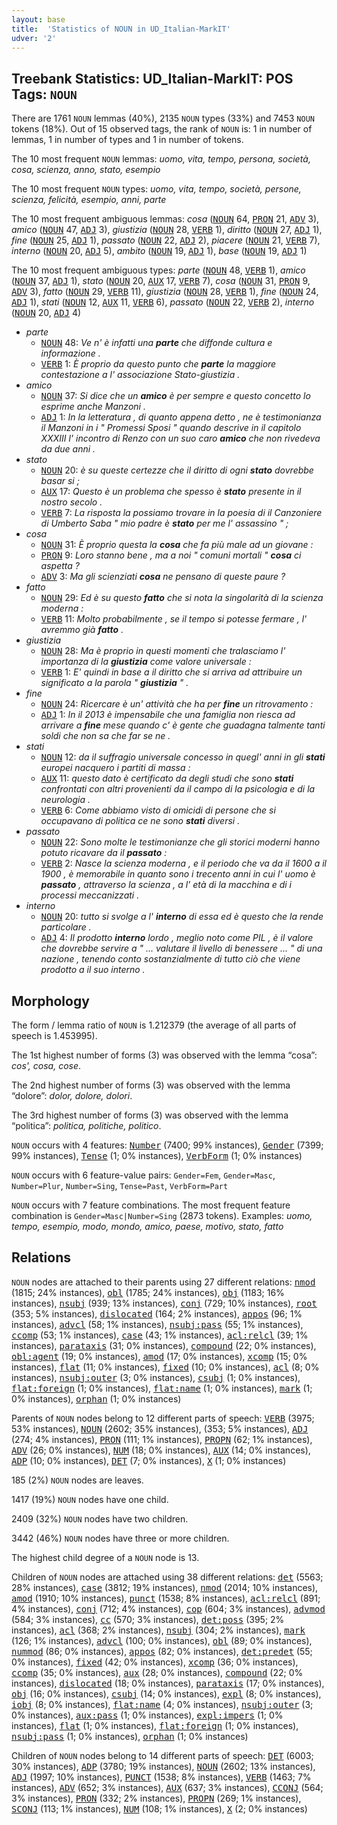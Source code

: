 ```yaml
---
layout: base
title:  'Statistics of NOUN in UD_Italian-MarkIT'
udver: '2'
---
```


## Treebank Statistics: UD_Italian-MarkIT: POS Tags: `NOUN`

There are 1761 `NOUN` lemmas (40%), 2135 `NOUN` types (33%) and 7453 `NOUN` tokens (18%).
Out of 15 observed tags, the rank of `NOUN` is: 1 in number of lemmas, 1 in number of types and 1 in number of tokens.

The 10 most frequent `NOUN` lemmas: <em>uomo, vita, tempo, persona, società, cosa, scienza, anno, stato, esempio</em>

The 10 most frequent `NOUN` types:  <em>uomo, vita, tempo, società, persone, scienza, felicità, esempio, anni, parte</em>

The 10 most frequent ambiguous lemmas: <em>cosa</em> (<tt><a href="it_markit-pos-NOUN.html">NOUN</a></tt> 64, <tt><a href="it_markit-pos-PRON.html">PRON</a></tt> 21, <tt><a href="it_markit-pos-ADV.html">ADV</a></tt> 3), <em>amico</em> (<tt><a href="it_markit-pos-NOUN.html">NOUN</a></tt> 47, <tt><a href="it_markit-pos-ADJ.html">ADJ</a></tt> 3), <em>giustizia</em> (<tt><a href="it_markit-pos-NOUN.html">NOUN</a></tt> 28, <tt><a href="it_markit-pos-VERB.html">VERB</a></tt> 1), <em>diritto</em> (<tt><a href="it_markit-pos-NOUN.html">NOUN</a></tt> 27, <tt><a href="it_markit-pos-ADJ.html">ADJ</a></tt> 1), <em>fine</em> (<tt><a href="it_markit-pos-NOUN.html">NOUN</a></tt> 25, <tt><a href="it_markit-pos-ADJ.html">ADJ</a></tt> 1), <em>passato</em> (<tt><a href="it_markit-pos-NOUN.html">NOUN</a></tt> 22, <tt><a href="it_markit-pos-ADJ.html">ADJ</a></tt> 2), <em>piacere</em> (<tt><a href="it_markit-pos-NOUN.html">NOUN</a></tt> 21, <tt><a href="it_markit-pos-VERB.html">VERB</a></tt> 7), <em>interno</em> (<tt><a href="it_markit-pos-NOUN.html">NOUN</a></tt> 20, <tt><a href="it_markit-pos-ADJ.html">ADJ</a></tt> 5), <em>ambito</em> (<tt><a href="it_markit-pos-NOUN.html">NOUN</a></tt> 19, <tt><a href="it_markit-pos-ADJ.html">ADJ</a></tt> 1), <em>base</em> (<tt><a href="it_markit-pos-NOUN.html">NOUN</a></tt> 19, <tt><a href="it_markit-pos-ADJ.html">ADJ</a></tt> 1)

The 10 most frequent ambiguous types:  <em>parte</em> (<tt><a href="it_markit-pos-NOUN.html">NOUN</a></tt> 48, <tt><a href="it_markit-pos-VERB.html">VERB</a></tt> 1), <em>amico</em> (<tt><a href="it_markit-pos-NOUN.html">NOUN</a></tt> 37, <tt><a href="it_markit-pos-ADJ.html">ADJ</a></tt> 1), <em>stato</em> (<tt><a href="it_markit-pos-NOUN.html">NOUN</a></tt> 20, <tt><a href="it_markit-pos-AUX.html">AUX</a></tt> 17, <tt><a href="it_markit-pos-VERB.html">VERB</a></tt> 7), <em>cosa</em> (<tt><a href="it_markit-pos-NOUN.html">NOUN</a></tt> 31, <tt><a href="it_markit-pos-PRON.html">PRON</a></tt> 9, <tt><a href="it_markit-pos-ADV.html">ADV</a></tt> 3), <em>fatto</em> (<tt><a href="it_markit-pos-NOUN.html">NOUN</a></tt> 29, <tt><a href="it_markit-pos-VERB.html">VERB</a></tt> 11), <em>giustizia</em> (<tt><a href="it_markit-pos-NOUN.html">NOUN</a></tt> 28, <tt><a href="it_markit-pos-VERB.html">VERB</a></tt> 1), <em>fine</em> (<tt><a href="it_markit-pos-NOUN.html">NOUN</a></tt> 24, <tt><a href="it_markit-pos-ADJ.html">ADJ</a></tt> 1), <em>stati</em> (<tt><a href="it_markit-pos-NOUN.html">NOUN</a></tt> 12, <tt><a href="it_markit-pos-AUX.html">AUX</a></tt> 11, <tt><a href="it_markit-pos-VERB.html">VERB</a></tt> 6), <em>passato</em> (<tt><a href="it_markit-pos-NOUN.html">NOUN</a></tt> 22, <tt><a href="it_markit-pos-VERB.html">VERB</a></tt> 2), <em>interno</em> (<tt><a href="it_markit-pos-NOUN.html">NOUN</a></tt> 20, <tt><a href="it_markit-pos-ADJ.html">ADJ</a></tt> 4)


* <em>parte</em>
  * <tt><a href="it_markit-pos-NOUN.html">NOUN</a></tt> 48: <em>Ve n' è infatti una <b>parte</b> che diffonde cultura e informazione .</em>
  * <tt><a href="it_markit-pos-VERB.html">VERB</a></tt> 1: <em>È proprio da questo punto che <b>parte</b> la maggiore contestazione a l' associazione Stato-giustizia .</em>
* <em>amico</em>
  * <tt><a href="it_markit-pos-NOUN.html">NOUN</a></tt> 37: <em>Si dice che un <b>amico</b> è per sempre e questo concetto lo esprime anche Manzoni .</em>
  * <tt><a href="it_markit-pos-ADJ.html">ADJ</a></tt> 1: <em>In la letteratura , di quanto appena detto , ne è testimonianza il Manzoni in i " Promessi Sposi " quando descrive in il capitolo XXXIII l' incontro di Renzo con un suo caro <b>amico</b> che non rivedeva da due anni .</em>
* <em>stato</em>
  * <tt><a href="it_markit-pos-NOUN.html">NOUN</a></tt> 20: <em>è su queste certezze che il diritto di ogni <b>stato</b> dovrebbe basar si ;</em>
  * <tt><a href="it_markit-pos-AUX.html">AUX</a></tt> 17: <em>Questo è un problema che spesso è <b>stato</b> presente in il nostro secolo .</em>
  * <tt><a href="it_markit-pos-VERB.html">VERB</a></tt> 7: <em>La risposta la possiamo trovare in la poesia di il Canzoniere di Umberto Saba " mio padre è <b>stato</b> per me l' assassino " ;</em>
* <em>cosa</em>
  * <tt><a href="it_markit-pos-NOUN.html">NOUN</a></tt> 31: <em>È proprio questa la <b>cosa</b> che fa più male ad un giovane :</em>
  * <tt><a href="it_markit-pos-PRON.html">PRON</a></tt> 9: <em>Loro stanno bene , ma a noi " comuni mortali " <b>cosa</b> ci aspetta ?</em>
  * <tt><a href="it_markit-pos-ADV.html">ADV</a></tt> 3: <em>Ma gli scienziati <b>cosa</b> ne pensano di queste paure ?</em>
* <em>fatto</em>
  * <tt><a href="it_markit-pos-NOUN.html">NOUN</a></tt> 29: <em>Ed è su questo <b>fatto</b> che si nota la singolarità di la scienza moderna :</em>
  * <tt><a href="it_markit-pos-VERB.html">VERB</a></tt> 11: <em>Molto probabilmente , se il tempo si potesse fermare , l' avremmo già <b>fatto</b> .</em>
* <em>giustizia</em>
  * <tt><a href="it_markit-pos-NOUN.html">NOUN</a></tt> 28: <em>Ma è proprio in questi momenti che tralasciamo l' importanza di la <b>giustizia</b> come valore universale :</em>
  * <tt><a href="it_markit-pos-VERB.html">VERB</a></tt> 1: <em>E' quindi in base a il diritto che si arriva ad attribuire un significato a la parola " <b>giustizia</b> " .</em>
* <em>fine</em>
  * <tt><a href="it_markit-pos-NOUN.html">NOUN</a></tt> 24: <em>Ricercare è un' attività che ha per <b>fine</b> un ritrovamento :</em>
  * <tt><a href="it_markit-pos-ADJ.html">ADJ</a></tt> 1: <em>In il 2013 è impensabile che una famiglia non riesca ad arrivare a <b>fine</b> mese quando c' è gente che guadagna talmente tanti soldi che non sa che far se ne .</em>
* <em>stati</em>
  * <tt><a href="it_markit-pos-NOUN.html">NOUN</a></tt> 12: <em>da il suffragio universale concesso in quegl' anni in gli <b>stati</b> europei nacquero i partiti di massa :</em>
  * <tt><a href="it_markit-pos-AUX.html">AUX</a></tt> 11: <em>questo dato è certificato da degli studi che sono <b>stati</b> confrontati con altri provenienti da il campo di la psicologia e di la neurologia .</em>
  * <tt><a href="it_markit-pos-VERB.html">VERB</a></tt> 6: <em>Come abbiamo visto di omicidi di persone che si occupavano di politica ce ne sono <b>stati</b> diversi .</em>
* <em>passato</em>
  * <tt><a href="it_markit-pos-NOUN.html">NOUN</a></tt> 22: <em>Sono molte le testimonianze che gli storici moderni hanno potuto ricavare da il <b>passato</b> :</em>
  * <tt><a href="it_markit-pos-VERB.html">VERB</a></tt> 2: <em>Nasce la scienza moderna , e il periodo che va da il 1600 a il 1900 , è memorabile in quanto sono i trecento anni in cui l' uomo è <b>passato</b> , attraverso la scienza , a l' età di la macchina e di i processi meccanizzati .</em>
* <em>interno</em>
  * <tt><a href="it_markit-pos-NOUN.html">NOUN</a></tt> 20: <em>tutto si svolge a l' <b>interno</b> di essa ed è questo che la rende particolare .</em>
  * <tt><a href="it_markit-pos-ADJ.html">ADJ</a></tt> 4: <em>Il prodotto <b>interno</b> lordo , meglio noto come PIL , è il valore che dovrebbe servire a " ... valutare il livello di benessere ... " di una nazione , tenendo conto sostanzialmente di tutto ciò che viene prodotto a il suo interno .</em>

## Morphology

The form / lemma ratio of `NOUN` is 1.212379 (the average of all parts of speech is 1.453995).

The 1st highest number of forms (3) was observed with the lemma “cosa”: <em>cos', cosa, cose</em>.

The 2nd highest number of forms (3) was observed with the lemma “dolore”: <em>dolor, dolore, dolori</em>.

The 3rd highest number of forms (3) was observed with the lemma “politica”: <em>politica, politiche, politico</em>.

`NOUN` occurs with 4 features: <tt><a href="it_markit-feat-Number.html">Number</a></tt> (7400; 99% instances), <tt><a href="it_markit-feat-Gender.html">Gender</a></tt> (7399; 99% instances), <tt><a href="it_markit-feat-Tense.html">Tense</a></tt> (1; 0% instances), <tt><a href="it_markit-feat-VerbForm.html">VerbForm</a></tt> (1; 0% instances)

`NOUN` occurs with 6 feature-value pairs: `Gender=Fem`, `Gender=Masc`, `Number=Plur`, `Number=Sing`, `Tense=Past`, `VerbForm=Part`

`NOUN` occurs with 7 feature combinations.
The most frequent feature combination is `Gender=Masc|Number=Sing` (2873 tokens).
Examples: <em>uomo, tempo, esempio, modo, mondo, amico, paese, motivo, stato, fatto</em>


## Relations

`NOUN` nodes are attached to their parents using 27 different relations: <tt><a href="it_markit-dep-nmod.html">nmod</a></tt> (1815; 24% instances), <tt><a href="it_markit-dep-obl.html">obl</a></tt> (1785; 24% instances), <tt><a href="it_markit-dep-obj.html">obj</a></tt> (1183; 16% instances), <tt><a href="it_markit-dep-nsubj.html">nsubj</a></tt> (939; 13% instances), <tt><a href="it_markit-dep-conj.html">conj</a></tt> (729; 10% instances), <tt><a href="it_markit-dep-root.html">root</a></tt> (353; 5% instances), <tt><a href="it_markit-dep-dislocated.html">dislocated</a></tt> (164; 2% instances), <tt><a href="it_markit-dep-appos.html">appos</a></tt> (96; 1% instances), <tt><a href="it_markit-dep-advcl.html">advcl</a></tt> (58; 1% instances), <tt><a href="it_markit-dep-nsubj-pass.html">nsubj:pass</a></tt> (55; 1% instances), <tt><a href="it_markit-dep-ccomp.html">ccomp</a></tt> (53; 1% instances), <tt><a href="it_markit-dep-case.html">case</a></tt> (43; 1% instances), <tt><a href="it_markit-dep-acl-relcl.html">acl:relcl</a></tt> (39; 1% instances), <tt><a href="it_markit-dep-parataxis.html">parataxis</a></tt> (31; 0% instances), <tt><a href="it_markit-dep-compound.html">compound</a></tt> (22; 0% instances), <tt><a href="it_markit-dep-obl-agent.html">obl:agent</a></tt> (19; 0% instances), <tt><a href="it_markit-dep-amod.html">amod</a></tt> (17; 0% instances), <tt><a href="it_markit-dep-xcomp.html">xcomp</a></tt> (15; 0% instances), <tt><a href="it_markit-dep-flat.html">flat</a></tt> (11; 0% instances), <tt><a href="it_markit-dep-fixed.html">fixed</a></tt> (10; 0% instances), <tt><a href="it_markit-dep-acl.html">acl</a></tt> (8; 0% instances), <tt><a href="it_markit-dep-nsubj-outer.html">nsubj:outer</a></tt> (3; 0% instances), <tt><a href="it_markit-dep-csubj.html">csubj</a></tt> (1; 0% instances), <tt><a href="it_markit-dep-flat-foreign.html">flat:foreign</a></tt> (1; 0% instances), <tt><a href="it_markit-dep-flat-name.html">flat:name</a></tt> (1; 0% instances), <tt><a href="it_markit-dep-mark.html">mark</a></tt> (1; 0% instances), <tt><a href="it_markit-dep-orphan.html">orphan</a></tt> (1; 0% instances)

Parents of `NOUN` nodes belong to 12 different parts of speech: <tt><a href="it_markit-pos-VERB.html">VERB</a></tt> (3975; 53% instances), <tt><a href="it_markit-pos-NOUN.html">NOUN</a></tt> (2602; 35% instances),  (353; 5% instances), <tt><a href="it_markit-pos-ADJ.html">ADJ</a></tt> (274; 4% instances), <tt><a href="it_markit-pos-PRON.html">PRON</a></tt> (111; 1% instances), <tt><a href="it_markit-pos-PROPN.html">PROPN</a></tt> (62; 1% instances), <tt><a href="it_markit-pos-ADV.html">ADV</a></tt> (26; 0% instances), <tt><a href="it_markit-pos-NUM.html">NUM</a></tt> (18; 0% instances), <tt><a href="it_markit-pos-AUX.html">AUX</a></tt> (14; 0% instances), <tt><a href="it_markit-pos-ADP.html">ADP</a></tt> (10; 0% instances), <tt><a href="it_markit-pos-DET.html">DET</a></tt> (7; 0% instances), <tt><a href="it_markit-pos-X.html">X</a></tt> (1; 0% instances)

185 (2%) `NOUN` nodes are leaves.

1417 (19%) `NOUN` nodes have one child.

2409 (32%) `NOUN` nodes have two children.

3442 (46%) `NOUN` nodes have three or more children.

The highest child degree of a `NOUN` node is 13.

Children of `NOUN` nodes are attached using 38 different relations: <tt><a href="it_markit-dep-det.html">det</a></tt> (5563; 28% instances), <tt><a href="it_markit-dep-case.html">case</a></tt> (3812; 19% instances), <tt><a href="it_markit-dep-nmod.html">nmod</a></tt> (2014; 10% instances), <tt><a href="it_markit-dep-amod.html">amod</a></tt> (1910; 10% instances), <tt><a href="it_markit-dep-punct.html">punct</a></tt> (1538; 8% instances), <tt><a href="it_markit-dep-acl-relcl.html">acl:relcl</a></tt> (891; 4% instances), <tt><a href="it_markit-dep-conj.html">conj</a></tt> (712; 4% instances), <tt><a href="it_markit-dep-cop.html">cop</a></tt> (604; 3% instances), <tt><a href="it_markit-dep-advmod.html">advmod</a></tt> (584; 3% instances), <tt><a href="it_markit-dep-cc.html">cc</a></tt> (570; 3% instances), <tt><a href="it_markit-dep-det-poss.html">det:poss</a></tt> (395; 2% instances), <tt><a href="it_markit-dep-acl.html">acl</a></tt> (368; 2% instances), <tt><a href="it_markit-dep-nsubj.html">nsubj</a></tt> (304; 2% instances), <tt><a href="it_markit-dep-mark.html">mark</a></tt> (126; 1% instances), <tt><a href="it_markit-dep-advcl.html">advcl</a></tt> (100; 0% instances), <tt><a href="it_markit-dep-obl.html">obl</a></tt> (89; 0% instances), <tt><a href="it_markit-dep-nummod.html">nummod</a></tt> (86; 0% instances), <tt><a href="it_markit-dep-appos.html">appos</a></tt> (82; 0% instances), <tt><a href="it_markit-dep-det-predet.html">det:predet</a></tt> (55; 0% instances), <tt><a href="it_markit-dep-fixed.html">fixed</a></tt> (42; 0% instances), <tt><a href="it_markit-dep-xcomp.html">xcomp</a></tt> (36; 0% instances), <tt><a href="it_markit-dep-ccomp.html">ccomp</a></tt> (35; 0% instances), <tt><a href="it_markit-dep-aux.html">aux</a></tt> (28; 0% instances), <tt><a href="it_markit-dep-compound.html">compound</a></tt> (22; 0% instances), <tt><a href="it_markit-dep-dislocated.html">dislocated</a></tt> (18; 0% instances), <tt><a href="it_markit-dep-parataxis.html">parataxis</a></tt> (17; 0% instances), <tt><a href="it_markit-dep-obj.html">obj</a></tt> (16; 0% instances), <tt><a href="it_markit-dep-csubj.html">csubj</a></tt> (14; 0% instances), <tt><a href="it_markit-dep-expl.html">expl</a></tt> (8; 0% instances), <tt><a href="it_markit-dep-iobj.html">iobj</a></tt> (8; 0% instances), <tt><a href="it_markit-dep-flat-name.html">flat:name</a></tt> (4; 0% instances), <tt><a href="it_markit-dep-nsubj-outer.html">nsubj:outer</a></tt> (3; 0% instances), <tt><a href="it_markit-dep-aux-pass.html">aux:pass</a></tt> (1; 0% instances), <tt><a href="it_markit-dep-expl-impers.html">expl:impers</a></tt> (1; 0% instances), <tt><a href="it_markit-dep-flat.html">flat</a></tt> (1; 0% instances), <tt><a href="it_markit-dep-flat-foreign.html">flat:foreign</a></tt> (1; 0% instances), <tt><a href="it_markit-dep-nsubj-pass.html">nsubj:pass</a></tt> (1; 0% instances), <tt><a href="it_markit-dep-orphan.html">orphan</a></tt> (1; 0% instances)

Children of `NOUN` nodes belong to 14 different parts of speech: <tt><a href="it_markit-pos-DET.html">DET</a></tt> (6003; 30% instances), <tt><a href="it_markit-pos-ADP.html">ADP</a></tt> (3780; 19% instances), <tt><a href="it_markit-pos-NOUN.html">NOUN</a></tt> (2602; 13% instances), <tt><a href="it_markit-pos-ADJ.html">ADJ</a></tt> (1997; 10% instances), <tt><a href="it_markit-pos-PUNCT.html">PUNCT</a></tt> (1538; 8% instances), <tt><a href="it_markit-pos-VERB.html">VERB</a></tt> (1463; 7% instances), <tt><a href="it_markit-pos-ADV.html">ADV</a></tt> (652; 3% instances), <tt><a href="it_markit-pos-AUX.html">AUX</a></tt> (637; 3% instances), <tt><a href="it_markit-pos-CCONJ.html">CCONJ</a></tt> (564; 3% instances), <tt><a href="it_markit-pos-PRON.html">PRON</a></tt> (332; 2% instances), <tt><a href="it_markit-pos-PROPN.html">PROPN</a></tt> (269; 1% instances), <tt><a href="it_markit-pos-SCONJ.html">SCONJ</a></tt> (113; 1% instances), <tt><a href="it_markit-pos-NUM.html">NUM</a></tt> (108; 1% instances), <tt><a href="it_markit-pos-X.html">X</a></tt> (2; 0% instances)

